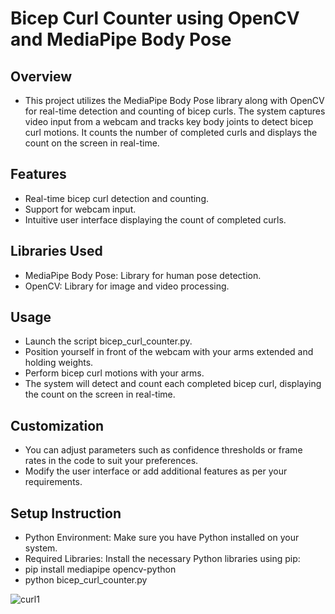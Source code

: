 # Bicep Curl Counter using OpenCV and MediaPipe Body Pose

## Overview
- This project utilizes the MediaPipe Body Pose library along with OpenCV for real-time detection and counting of bicep curls. The system captures video input from a webcam and tracks key body joints to detect bicep curl motions. It counts the number of completed curls and displays the count on the screen in real-time.

## Features
- Real-time bicep curl detection and counting.
- Support for webcam input.
- Intuitive user interface displaying the count of completed curls.

## Libraries Used
- MediaPipe Body Pose: Library for human pose detection.
- OpenCV: Library for image and video processing.

## Usage
- Launch the script bicep_curl_counter.py.
- Position yourself in front of the webcam with your arms extended and holding weights.
- Perform bicep curl motions with your arms.
- The system will detect and count each completed bicep curl, displaying the count on the screen in real-time.

## Customization
- You can adjust parameters such as confidence thresholds or frame rates in the code to suit your preferences.
- Modify the user interface or add additional features as per your requirements.

## Setup Instruction
- Python Environment: Make sure you have Python installed on your system.
- Required Libraries: Install the necessary Python libraries using pip:
- pip install mediapipe opencv-python
- python bicep_curl_counter.py

![curl1](https://github.com/inayatph/Bicep-Curl-Counter-Using-Mediapipe-Body-Pose/assets/164138014/b87a8406-6a51-4f7b-8599-c47920994180)

